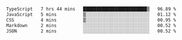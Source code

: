 <!--START_SECTION:waka-->

```txt
TypeScript   7 hrs 44 mins   ████████████████████████▒   96.89 %
JavaScript   5 mins          ▒░░░░░░░░░░░░░░░░░░░░░░░░   01.12 %
CSS          4 mins          ▒░░░░░░░░░░░░░░░░░░░░░░░░   00.95 %
Markdown     2 mins          ░░░░░░░░░░░░░░░░░░░░░░░░░   00.52 %
JSON         2 mins          ░░░░░░░░░░░░░░░░░░░░░░░░░   00.52 %
```

<!--END_SECTION:waka-->

